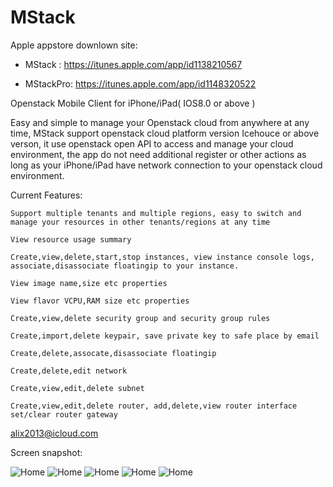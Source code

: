 # MStack

Apple appstore downlown site: 

- MStack : 
https://itunes.apple.com/app/id1138210567

- MStackPro: 
https://itunes.apple.com/app/id1148320522

Openstack Mobile Client for iPhone/iPad( IOS8.0 or above )

  Easy and simple to manage your Openstack cloud from anywhere at any time,
MStack support openstack cloud platform version Icehouce or above verson, 
it use openstack open API to access and manage your cloud environment, 
the app do not need additional register or other actions as long as your
iPhone/iPad have network connection to your openstack cloud environment.

Current Features:

	Support multiple tenants and multiple regions, easy to switch and manage your resources in other tenants/regions at any time
	
	View resource usage summary
	
	Create,view,delete,start,stop instances, view instance console logs, associate,disassociate floatingip to your instance.

	View image name,size etc properties
	
	View flavor VCPU,RAM size etc properties
	
	Create,view,delete security group and security group rules
	
	Create,import,delete keypair, save private key to safe place by email

	Create,delete,assocate,disassociate floatingip
	
	Create,delete,edit network
	
	Create,view,edit,delete subnet
	
	Create,view,edit,delete router, add,delete,view router interface set/clear router gateway

alix2013@icloud.com

Screen snapshot:

![Home](https://github.com/alix2013/MStack/blob/master/screensnapshot/Home.png)
![Home](https://github.com/alix2013/MStack/blob/master/screensnapshot/InstanceList.png)
![Home](https://github.com/alix2013/MStack/blob/master/screensnapshot/Overview.png)
![Home](https://github.com/alix2013/MStack/blob/master/screensnapshot/Router.png)
![Home](https://github.com/alix2013/MStack/blob/master/screensnapshot/SecurityGroupRules.png)

